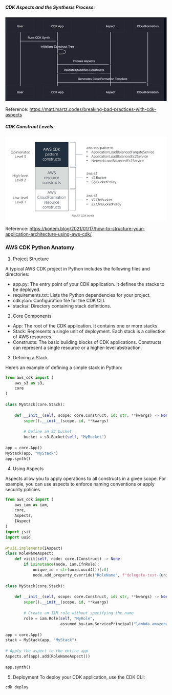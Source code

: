 



##### CDK Aspects and the Synthesis Process:

![image info](images/cdkflow.png)

Reference: https://matt.martz.codes/breaking-bad-practices-with-cdk-aspects

##### CDK Construct Levels:
![image info](images/constricts.png)

Reference: https://konem.blog/2021/01/17/how-to-structure-your-application-architecture-using-aws-cdk/



### AWS CDK Python Anatomy

1. Project Structure

A typical AWS CDK project in Python includes the following files and directories:

 - app.py: The entry point of your CDK application. It defines the stacks to be deployed.
 - requirements.txt: Lists the Python dependencies for your project.
 - cdk.json: Configuration file for the CDK CLI.
 - stacks/: Directory containing stack definitions.

2. Core Components

  - App: The root of the CDK application. It contains one or more stacks.
  - Stack: Represents a single unit of deployment. Each stack is a collection of AWS resources.
  - Constructs: The basic building blocks of CDK applications. Constructs can represent a single resource or a higher-level abstraction.

3. Defining a Stack

Here’s an example of defining a simple stack in Python:

```python
from aws_cdk import (
    aws_s3 as s3,
    core
)

class MyStack(core.Stack):

    def __init__(self, scope: core.Construct, id: str, **kwargs) -> None:
        super().__init__(scope, id, **kwargs)

        # Define an S3 bucket
        bucket = s3.Bucket(self, "MyBucket")

app = core.App()
MyStack(app, "MyStack")
app.synth()

```

4. Using Aspects

Aspects allow you to apply operations to all constructs in a given scope. For example, you can use aspects to enforce naming conventions or apply security policies.

```python
from aws_cdk import (
    aws_iam as iam,
    core,
    Aspects,
    IAspect
)
import jsii
import uuid

@jsii.implements(IAspect)
class RoleNameAspect:
    def visit(self, node: core.IConstruct) -> None:
        if isinstance(node, iam.CfnRole):
            unique_id = str(uuid.uuid4())[:8]
            node.add_property_override("RoleName", f"delegate-test-{unique_id}")

class MyStack(core.Stack):

    def __init__(self, scope: core.Construct, id: str, **kwargs) -> None:
        super().__init__(scope, id, **kwargs)

        # Create an IAM role without specifying the name
        role = iam.Role(self, "MyRole",
                        assumed_by=iam.ServicePrincipal("lambda.amazonaws.com"))

app = core.App()
stack = MyStack(app, "MyStack")

# Apply the aspect to the entire app
Aspects.of(app).add(RoleNameAspect())

app.synth()

```

5. Deployment
To deploy your CDK application, use the CDK CLI:

```bash
cdk deploy

```